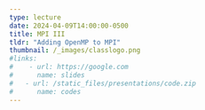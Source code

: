 ```yaml
---
type: lecture
date: 2024-04-09T14:00:00-0500
title: MPI III
tldr: "Adding OpenMP to MPI"
thumbnail: /_images/classlogo.png
#links: 
#    - url: https://google.com
#      name: slides
#   - url: /static_files/presentations/code.zip
#      name: codes
---
```

